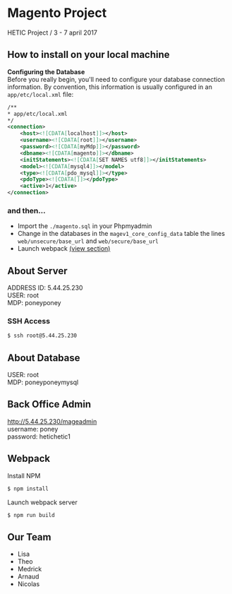 Magento Project
===============
HETIC Project / 3 - 7 april 2017

## How to install on your local machine
**Configuring the Database**  
Before you really begin, you'll need to configure your database connection information. By convention, this information is usually configured in an `app/etc/local.xml` file:

```xml
/**
* app/etc/local.xml
*/
<connection>
    <host><![CDATA[localhost]]></host>
    <username><![CDATA[root]]></username>
    <password><![CDATA[myMdp]]></password>
    <dbname><![CDATA[magento]]></dbname>
    <initStatements><![CDATA[SET NAMES utf8]]></initStatements>
    <model><![CDATA[mysql4]]></model>
    <type><![CDATA[pdo_mysql]]></type>
    <pdoType><![CDATA[]]></pdoType>
    <active>1</active>
</connection>
```
### and then...
- Import the `./magento.sql` in your Phpmyadmin   
- Change in the databases in the `magev1_core_config_data` table the lines `web/unsecure/base_url` and `web/secure/base_url`
- Launch webpack [(view section)](#webpack)

## About Server
ADDRESS ID: 5.44.25.230  
USER: root  
MDP: poneyponey

### SSH Access
```bash
$ ssh root@5.44.25.230
```

## About Database
USER: root  
MDP: poneyponeymysql

## Back Office Admin
http://5.44.25.230/mageadmin  
username: poney  
password: hetichetic1

## Webpack
Install NPM
```bash
$ npm install 
```

Launch webpack server
```bash
$ npm run build 
```

## Our Team
- Lisa
- Theo
- Medrick
- Arnaud
- Nicolas
